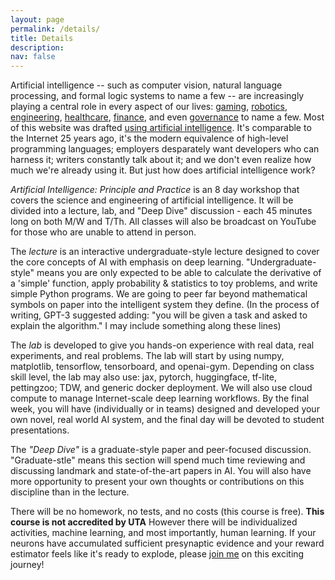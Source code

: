 ```yaml
---
layout: page
permalink: /details/
title: Details
description: 
nav: false
---
```


Artificial intelligence -- such as computer vision, natural language processing, and formal logic systems to name a few -- are increasingly playing a central role in every aspect of our lives: [gaming](https://nv-tlabs.github.io/gameGAN/), [robotics](https://arxiv.org/abs/1704.08617), [engineering](https://ai.googleblog.com/2020/04/chip-design-with-deep-reinforcement.html), [healthcare](https://www.ncbi.nlm.nih.gov/pmc/articles/PMC7325854/), [finance](https://www.turing.ac.uk/sites/default/files/2019-04/artificial_intelligence_in_finance_-_turing_report_0.pdf), and even [governance](https://ai.google/static/documents/perspectives-on-issues-in-ai-governance.pdf) to name a few. Most of this website was drafted [using artificial intelligence](https://copilot.github.com/). It's comparable to the Internet 25 years ago, it's the modern equivalence of high-level programming languages; employers desparately want developers who can harness it; writers constantly talk about it; and we don't even realize how much we're already using it. But just how does artificial intelligence work? 

*Artificial Intelligence: Principle and Practice* is an 8 day workshop that covers the science and engineering of artificial intelligence. It will be divided into a lecture, lab, and "Deep Dive" discussion - each 45 minutes long on both M/W and T/Th. All classes will also be broadcast on YouTube for those who are unable to attend in person. 

The *lecture* is an interactive undergraduate-style lecture designed to cover the core concepts of AI with emphasis on deep learning. "Undergraduate-style" means you are only expected to be able to calculate the derivative of a 'simple' function, apply probability & statistics to toy problems, and write simple Python programs. We are going to peer far beyond mathematical symbols on paper into the intelligent system they define. (In the process of writing, GPT-3 suggested adding: "you will be given a task and asked to explain the algorithm." I may include something along these lines)

The *lab* is developed to give you hands-on experience with real data, real experiments, and real problems. The lab will start by using numpy, matplotlib, tensorflow, tensorboard, and openai-gym. Depending on class skill level, the lab may also use: jax, pytorch, huggingface, tf-lite, pettingzoo; TDW, and generic docker deployment. We will also use cloud compute to manage Internet-scale deep learning workflows. By the final week, you will have (individually or in teams) designed and developed your own novel, real world AI system, and the final day will be devoted to student presentations.

The *"Deep Dive"* is a graduate-style paper and peer-focused discussion. "Graduate-stle" means this section will spend much time reviewing and discussing landmark and state-of-the-art papers in AI. You will also have more opportunity to present your own thoughts or contributions on this discipline than in the lecture. 

There will be no homework, no tests, and no costs (this course is free). **This course is not accredited by UTA** However there will be individualized activities, machine learning, and most importantly, human learning. If your neurons have accumulated sufficient presynaptic evidence and your reward estimator feels like it's ready to explode, please [join me](https://jacobfv.github.io/Artificial-Intelligence-Principle-and-Practice/#signup) on this exciting journey!
